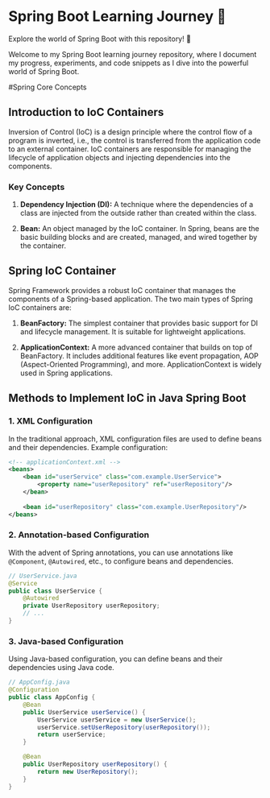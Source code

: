 # Spring Boot Learning Journey 🚀

Explore the world of Spring Boot with this repository! 🌱

Welcome to my Spring Boot learning journey repository, where I document my progress, experiments, and code snippets as I dive into the powerful world of Spring Boot.

#Spring Core Concepts




## Introduction to IoC Containers

Inversion of Control (IoC) is a design principle where the control flow of a program is inverted, i.e., the control is transferred from the application code to an external container. IoC containers are responsible for managing the lifecycle of application objects and injecting dependencies into the components.

### Key Concepts

1. **Dependency Injection (DI):** A technique where the dependencies of a class are injected from the outside rather than created within the class.

2. **Bean:** An object managed by the IoC container. In Spring, beans are the basic building blocks and are created, managed, and wired together by the container.

## Spring IoC Container

Spring Framework provides a robust IoC container that manages the components of a Spring-based application. The two main types of Spring IoC containers are:

1. **BeanFactory:** The simplest container that provides basic support for DI and lifecycle management. It is suitable for lightweight applications.

2. **ApplicationContext:** A more advanced container that builds on top of BeanFactory. It includes additional features like event propagation, AOP (Aspect-Oriented Programming), and more. ApplicationContext is widely used in Spring applications.

## Methods to Implement IoC in Java Spring Boot

### 1. XML Configuration

In the traditional approach, XML configuration files are used to define beans and their dependencies. Example configuration:

```xml
<!-- applicationContext.xml -->
<beans>
    <bean id="userService" class="com.example.UserService">
        <property name="userRepository" ref="userRepository"/>
    </bean>
    
    <bean id="userRepository" class="com.example.UserRepository"/>
</beans>
```

### 2. Annotation-based Configuration

With the advent of Spring annotations, you can use annotations like `@Component`, `@Autowired`, etc., to configure beans and dependencies.

```java
// UserService.java
@Service
public class UserService {
    @Autowired
    private UserRepository userRepository;
    // ...
}
```

### 3. Java-based Configuration

Using Java-based configuration, you can define beans and their dependencies using Java code.

```java
// AppConfig.java
@Configuration
public class AppConfig {
    @Bean
    public UserService userService() {
        UserService userService = new UserService();
        userService.setUserRepository(userRepository());
        return userService;
    }

    @Bean
    public UserRepository userRepository() {
        return new UserRepository();
    }
}
```




